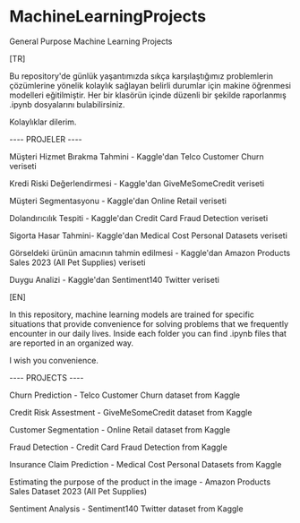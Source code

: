 # MachineLearningProjects
General Purpose Machine Learning Projects

[TR]


Bu repository'de günlük yaşantımızda sıkça karşılaştığımız problemlerin çözümlerine yönelik kolaylık sağlayan belirli durumlar için makine öğrenmesi modelleri eğitilmiştir. Her bir klasörün içinde düzenli bir şekilde raporlanmış .ipynb dosyalarını bulabilirsiniz.

Kolaylıklar dilerim.

---- PROJELER ----

Müşteri Hizmet Bırakma Tahmini - Kaggle'dan Telco Customer Churn veriseti

Kredi Riski Değerlendirmesi - Kaggle'dan GiveMeSomeCredit veriseti

Müşteri Segmentasyonu - Kaggle'dan Online Retail veriseti

Dolandırıcılık Tespiti - Kaggle'dan Credit Card Fraud Detection veriseti

Sigorta Hasar Tahmini- Kaggle'dan Medical Cost Personal Datasets veriseti

Görseldeki ürünün amacının tahmin edilmesi - Kaggle'dan Amazon Products Sales 2023 (All Pet Supplies) veriseti

Duygu Analizi  - Kaggle'dan Sentiment140 Twitter veriseti


[EN]


In this repository, machine learning models are trained for specific situations that provide convenience for solving problems that we frequently encounter in our daily lives. Inside each folder you can find .ipynb files that are reported in an organized way.

I wish you convenience.

---- PROJECTS ----


Churn Prediction - Telco Customer Churn dataset from Kaggle

Credit Risk Assestment - GiveMeSomeCredit dataset from Kaggle

Customer Segmentation - Online Retail dataset from Kaggle

Fraud Detection - Credit Card Fraud Detection from Kaggle

Insurance Claim Prediction - Medical Cost Personal Datasets from Kaggle

Estimating the purpose of the product in the image - Amazon Products Sales Dataset 2023 (All Pet Supplies)

Sentiment Analysis - Sentiment140 Twitter dataset from Kaggle

